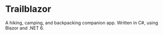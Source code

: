 # Trailblazor
A hiking, camping, and backpacking companion app. Written in C#, using Blazor and .NET 6.
